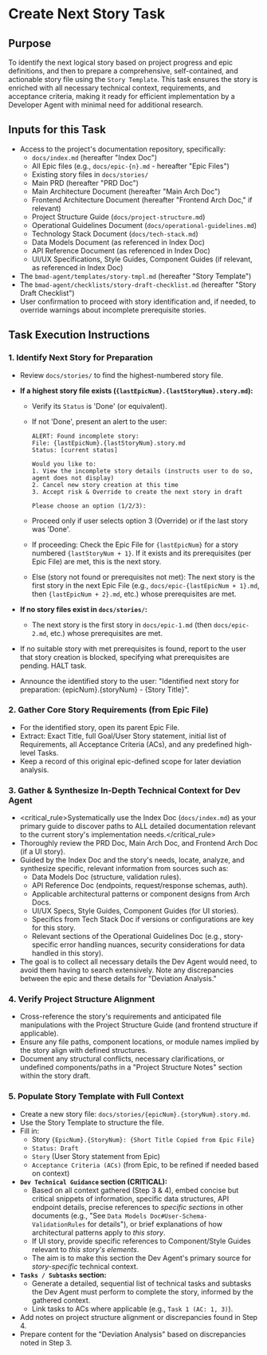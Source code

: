 # Create Next Story Task

## Purpose

To identify the next logical story based on project progress and epic definitions, and then to
prepare a comprehensive, self-contained, and actionable story file using the `Story Template`. This
task ensures the story is enriched with all necessary technical context, requirements, and
acceptance criteria, making it ready for efficient implementation by a Developer Agent with minimal
need for additional research.

## Inputs for this Task

- Access to the project's documentation repository, specifically:
  - `docs/index.md` (hereafter "Index Doc")
  - All Epic files (e.g., `docs/epic-{n}.md` - hereafter "Epic Files")
  - Existing story files in `docs/stories/`
  - Main PRD (hereafter "PRD Doc")
  - Main Architecture Document (hereafter "Main Arch Doc")
  - Frontend Architecture Document (hereafter "Frontend Arch Doc," if relevant)
  - Project Structure Guide (`docs/project-structure.md`)
  - Operational Guidelines Document (`docs/operational-guidelines.md`)
  - Technology Stack Document (`docs/tech-stack.md`)
  - Data Models Document (as referenced in Index Doc)
  - API Reference Document (as referenced in Index Doc)
  - UI/UX Specifications, Style Guides, Component Guides (if relevant, as referenced in Index Doc)
- The `bmad-agent/templates/story-tmpl.md` (hereafter "Story Template")
- The `bmad-agent/checklists/story-draft-checklist.md` (hereafter "Story Draft Checklist")
- User confirmation to proceed with story identification and, if needed, to override warnings about
  incomplete prerequisite stories.

## Task Execution Instructions

### 1. Identify Next Story for Preparation

- Review `docs/stories/` to find the highest-numbered story file.
- **If a highest story file exists (`{lastEpicNum}.{lastStoryNum}.story.md`):**

  - Verify its `Status` is 'Done' (or equivalent).
  - If not 'Done', present an alert to the user:

    ```plaintext
    ALERT: Found incomplete story:
    File: {lastEpicNum}.{lastStoryNum}.story.md
    Status: [current status]

    Would you like to:
    1. View the incomplete story details (instructs user to do so, agent does not display)
    2. Cancel new story creation at this time
    3. Accept risk & Override to create the next story in draft

    Please choose an option (1/2/3):
    ```

  - Proceed only if user selects option 3 (Override) or if the last story was 'Done'.
  - If proceeding: Check the Epic File for `{lastEpicNum}` for a story numbered
    `{lastStoryNum + 1}`. If it exists and its prerequisites (per Epic File) are met, this is the
    next story.
  - Else (story not found or prerequisites not met): The next story is the first story in the next
    Epic File (e.g., `docs/epic-{lastEpicNum + 1}.md`, then `{lastEpicNum + 2}.md`, etc.) whose
    prerequisites are met.

- **If no story files exist in `docs/stories/`:**
  - The next story is the first story in `docs/epic-1.md` (then `docs/epic-2.md`, etc.) whose
    prerequisites are met.
- If no suitable story with met prerequisites is found, report to the user that story creation is
  blocked, specifying what prerequisites are pending. HALT task.
- Announce the identified story to the user: "Identified next story for preparation:
  {epicNum}.{storyNum} - {Story Title}".

### 2. Gather Core Story Requirements (from Epic File)

- For the identified story, open its parent Epic File.
- Extract: Exact Title, full Goal/User Story statement, initial list of Requirements, all Acceptance
  Criteria (ACs), and any predefined high-level Tasks.
- Keep a record of this original epic-defined scope for later deviation analysis.

### 3. Gather & Synthesize In-Depth Technical Context for Dev Agent

- <critical_rule>Systematically use the Index Doc (`docs/index.md`) as your primary guide to
  discover paths to ALL detailed documentation relevant to the current story's implementation
  needs.</critical_rule>
- Thoroughly review the PRD Doc, Main Arch Doc, and Frontend Arch Doc (if a UI story).
- Guided by the Index Doc and the story's needs, locate, analyze, and synthesize specific, relevant
  information from sources such as:
  - Data Models Doc (structure, validation rules).
  - API Reference Doc (endpoints, request/response schemas, auth).
  - Applicable architectural patterns or component designs from Arch Docs.
  - UI/UX Specs, Style Guides, Component Guides (for UI stories).
  - Specifics from Tech Stack Doc if versions or configurations are key for this story.
  - Relevant sections of the Operational Guidelines Doc (e.g., story-specific error handling
    nuances, security considerations for data handled in this story).
- The goal is to collect all necessary details the Dev Agent would need, to avoid them having to
  search extensively. Note any discrepancies between the epic and these details for "Deviation
  Analysis."

### 4. Verify Project Structure Alignment

- Cross-reference the story's requirements and anticipated file manipulations with the Project
  Structure Guide (and frontend structure if applicable).
- Ensure any file paths, component locations, or module names implied by the story align with
  defined structures.
- Document any structural conflicts, necessary clarifications, or undefined components/paths in a
  "Project Structure Notes" section within the story draft.

### 5. Populate Story Template with Full Context

- Create a new story file: `docs/stories/{epicNum}.{storyNum}.story.md`.
- Use the Story Template to structure the file.
- Fill in:
  - Story `{EpicNum}.{StoryNum}: {Short Title Copied from Epic File}`
  - `Status: Draft`
  - `Story` (User Story statement from Epic)
  - `Acceptance Criteria (ACs)` (from Epic, to be refined if needed based on context)
- **`Dev Technical Guidance` section (CRITICAL):**
  - Based on all context gathered (Step 3 & 4), embed concise but critical snippets of information,
    specific data structures, API endpoint details, precise references to _specific sections_ in
    other documents (e.g., "See `Data Models Doc#User-Schema-ValidationRules` for details"), or
    brief explanations of how architectural patterns apply to _this story_.
  - If UI story, provide specific references to Component/Style Guides relevant to _this story's
    elements_.
  - The aim is to make this section the Dev Agent's primary source for _story-specific_ technical
    context.
- **`Tasks / Subtasks` section:**
  - Generate a detailed, sequential list of technical tasks and subtasks the Dev Agent must perform
    to complete the story, informed by the gathered context.
  - Link tasks to ACs where applicable (e.g., `Task 1 (AC: 1, 3)`).
- Add notes on project structure alignment or discrepancies found in Step 4.
- Prepare content for the "Deviation Analysis" based on discrepancies noted in Step 3.

